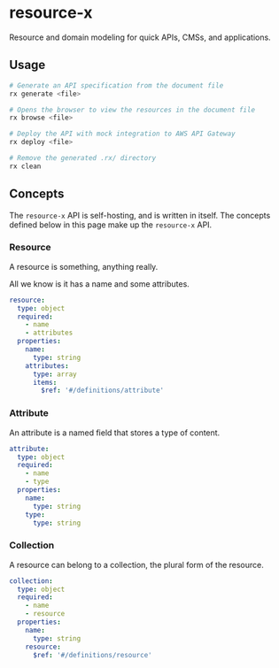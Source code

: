 # resource-x

Resource and domain modeling for quick APIs, CMSs, and applications.

## Usage

```sh
# Generate an API specification from the document file
rx generate <file>

# Opens the browser to view the resources in the document file
rx browse <file>

# Deploy the API with mock integration to AWS API Gateway
rx deploy <file>

# Remove the generated .rx/ directory
rx clean
```

## Concepts

The `resource-x` API is self-hosting, and is written in itself. The concepts defined below in this page make up the `resource-x` API.

### Resource

A resource is something, anything really.

All we know is it has a name and some attributes.

```yaml
resource:
  type: object
  required:
    - name
    - attributes
  properties:
    name:
      type: string
    attributes:
      type: array
      items:
        $ref: '#/definitions/attribute'
```

### Attribute

An attribute is a named field that stores a type of content.

```yaml
attribute:
  type: object
  required:
    - name
    - type
  properties:
    name:
      type: string
    type:
      type: string
```

### Collection

A resource can belong to a collection, the plural form of the resource.

```yaml
collection:
  type: object
  required:
    - name
    - resource
  properties:
    name:
      type: string
    resource:
      $ref: '#/definitions/resource'
```
